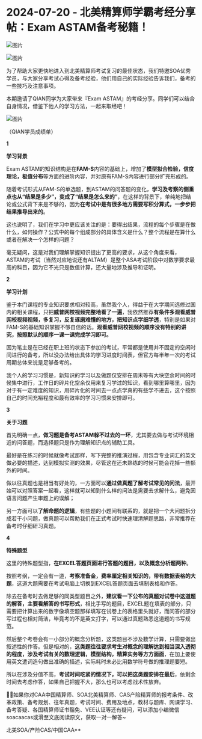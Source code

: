 # 2024-07-20 - 北美精算师学霸考经分享帖：Exam ASTAM备考秘籍！

![图片](https://mmbiz.qpic.cn/mmbiz_jpg/mK3FpI9af4kg4PH3You8v1p2s4zAl35ZxNnxg0MdNmVTvH2IJcatox7FnBcNAnYE4JN8ZPBDeK1yLvRwqaptmA/640?wx_fmt=jpeg&wxfrom=5&wx_lazy=1&wx_co=1&tp=webp)

![图片](https://mmbiz.qpic.cn/sz_mmbiz_gif/mK3FpI9af4mQFMKfFfZcmdrxfZbKJcyhSFGibLBS8atA9OicT4q6TNWMGUOwbhblsWjAkuenRmKdseV7lbffcficA/640?wx_fmt=gif&from=appmsg&tp=webp&wxfrom=5&wx_lazy=1)

为了帮助大家更快地进入到北美精算师考试复习的最佳状态，我们特邀SOA优秀学员，与大家分享考试心得及备考经验，他们用自己的实际经验告诉我们，备考的一些技巧及注意事项。

本期邀请了QIAN同学为大家带来『Exam ASTAM』的考经分享。同学们可以结合自身情况，借鉴下他人的学习方法，一起来取经吧！

![图片](https://mmbiz.qpic.cn/sz_mmbiz_png/mK3FpI9af4mQFMKfFfZcmdrxfZbKJcyh4uz8ibNGk79jnplgicHb2kqpCsicUW8XhG5B0iaG7LNYGlbAWg0fAaicGBw/640?wx_fmt=png&from=appmsg&tp=webp&wxfrom=5&wx_lazy=1)

（QIAN学员成绩单）

**1**

**学习背景**

Exam ASTAM的知识结构是在**FAM-S**内容的基础上，增加了**模型拟合检验，信度理论，极值分布**等方面的进阶内容，并对原有FAM-S内容进行部分扩充形成的。

随着考试形式从FAM-S的单选题，到ASTAM的问答题的变化，**学习及考察的侧重点也从“结果是多少”，变成了“结果是怎么来的”**，在这样的背景下，单纯地把结论或公式背下来是不够的，因为**在考试中是有很多地方需要写积分算式，一步步把结果推导出来的**。

这也说明了，我们在学习中更应该关注的是：要得出结果，流程的每个步骤是在做什么，如何操作？公式中的每个组成部分的具体含义是什么？整个流程是在算什么或者在解决一个怎样的问题？

毫无疑问，这是对我们理解掌握知识提出了更高的要求，从这个角度来看，ASTAM的考试（当然对应地说还有ALTAM）是整个ASA考试阶段中对数学要求最高的科目，因为它不光只是数值计算，还大量地涉及推导和证明。

**2**

**学习计划**

鉴于本门课程的专业知识要求相对较高，虽然我个人，得益于在大学期间选修过国内的相关课程，只把**威普网校视频完整地看了一遍**，我依然推荐**有条件多观看威普网校视频视频，多复习，反复琢磨难懂的地方，把知识点学细学透**，特别是如果对FAM-S的基础知识掌握不够自信的话。**观看威普网校视频的顺序没有特别的讲究，按照默认的顺序一课一课完成学习即可。**



因为笔主是在已经在职上班的状态下参加的考试，平常都是使用并不固定的空闲时间进行的备考，所以没办法给出具体的学习进度时间表，但官方每半年一次的考试周期总体来说是足够备考的。

我个人的学习习惯是，新知识的学习以及做题仅安排在周末等有大块空余时间的时候集中进行，工作日的碎片化空余仅用来复习学过的知识，看到哪里算哪里，因为对于有一定难度的知识，用碎片化的时间去一点点学真的有些学不进去，这个按照自己的时间充裕程度和最有效率的学习习惯来安排即可。

**3**

**关于习题**

首先明确一点，**做习题是备考ASTAM躲不过去的一环**，尤其要去做与考试环境相近的问答题，而选择题只是作为理解知识点的辅助工具。

最好是在练习的时候就像考试那样，写下完整的推演过程，用包含专业词汇的英文做必要的描述，达到模拟实测的效果，尽管这在还未熟练的时候可能会花掉一些额外的时间。



做以往真题也是相当有好处的，一方面可以**通过做真题了解考试常见的问法**，最开始可以对照答案一起看，这样就可以知到什么样的问法是需要去求解什么，避免因语言问题产生审题上的误解；

另一方面可以**了解命题的逻辑**，有些题的小题间有联系的，就是把一个大问题拆分成若干小问题，做真题可以帮助我们在正式考试时快速理清解题思路，非常推荐在备考时仔细研习真题。

**4**

**特殊题型**

这里的特殊题型指，**在EXCEL答题页面进行答题的题目，以及概念分析题两种**。

按照考纲，一定会有一道，**考察准备金，费率厘定相关知识的，带有数据表格的大题**，这道大题需要在考试电脑上切换到EXCEL答题页面去填制表格和作答。

除去在备考时去做足够的同类型题目之外，**建议看一下公布的真题对试卷中这道题的解答，主要看解答的书写形式**，相比手写的题目，EXCEL题在填表的部分，只需要把计算出来的数字像填空题那样填写在试卷上的表格里头就好，而问答的部分写过程也相对简洁，毕竟考的不是英文打字，可以通过真题熟悉这道题的书写规范。

然后整个考卷会有一小部分的概念分析题，这类题目不涉及数学计算，只需要做出叙述性的作答。但是相对的，**这类题往往要求考生对概念的理解达到相当深入透彻的程度，涉及考试有关的数理逻辑，模型结构，精算实务等方方面面**，在加上要使用英文遣词造句做出准确的描述，实际耗时未必比用数学符号做的推理题要短。

所以在涉及分值不高，**考试时间吃紧的情况下，可以把这类题安排在最后**，依剩余时间去考虑作答，如果自己把握不大，那么也可以考虑战术性放弃。

💁‍♀️如果你对CAA中国精算师、SOA北美精算师、CAS产险精算师的报考条件、改革政策、备考规划、往年真题，考试时间、费用及地点，教材与题库、网课学习、备考答疑、各国精算师证书豁免、VEE认证等还有疑问，可以添加小编微信soacaacas或滑至文底阅读原文，获取一对一解答~

北美SOA/产险CAS/中国CAA**
